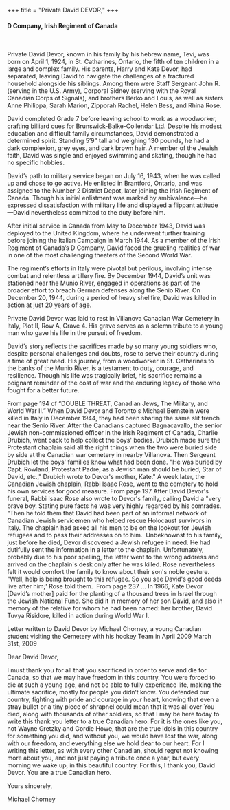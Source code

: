 +++
title = "Private David DEVOR,"
+++

#### D Company, Irish Regiment of Canada
<br>


Private David Devor, known in his family by his hebrew name, Tevi, was born on April 1, 1924, in St. Catharines, Ontario, the fifth of ten children in a large and complex family. His parents, Harry and Kate Devor, had separated, leaving David to navigate the challenges of a fractured household alongside his siblings. Among them were Staff Sergeant John R. (serving in the U.S. Army), Corporal Sidney (serving with the Royal Canadian Corps of Signals), and brothers Berko and Louis, as well as sisters Anne Philippa, Sarah Marion, Zipporah Rachel, Helen Bess, and Rhina Rose.

David completed Grade 7 before leaving school to work as a woodworker, crafting billiard cues for Brunswick-Balke-Collendar Ltd. Despite his modest education and difficult family circumstances, David demonstrated a determined spirit. Standing 5’9” tall and weighing 130 pounds, he had a dark complexion, grey eyes, and dark brown hair. A member of the Jewish faith, David was single and enjoyed swimming and skating, though he had no specific hobbies.

David’s path to military service began on July 16, 1943, when he was called up and chose to go active. He enlisted in Brantford, Ontario, and was assigned to the Number 2 District Depot, later joining the Irish Regiment of Canada. Though his initial enlistment was marked by ambivalence—he expressed dissatisfaction with military life and displayed a flippant attitude—David nevertheless committed to the duty before him.

After initial service in Canada from May to December 1943, David was deployed to the United Kingdom, where he underwent further training before joining the Italian Campaign in March 1944. As a member of the Irish Regiment of Canada’s D Company, David faced the grueling realities of war in one of the most challenging theaters of the Second World War.

The regiment’s efforts in Italy were pivotal but perilous, involving intense combat and relentless artillery fire. By December 1944, David’s unit was stationed near the Munio River, engaged in operations as part of the broader effort to breach German defenses along the Senio River. On December 20, 1944, during a period of heavy shellfire, David was killed in action at just 20 years of age.

Private David Devor was laid to rest in Villanova Canadian War Cemetery in Italy, Plot II, Row A, Grave 4. His grave serves as a solemn tribute to a young man who gave his life in the pursuit of freedom.

David’s story reflects the sacrifices made by so many young soldiers who, despite personal challenges and doubts, rose to serve their country during a time of great need. His journey, from a woodworker in St. Catharines to the banks of the Munio River, is a testament to duty, courage, and resilience. Though his life was tragically brief, his sacrifice remains a poignant reminder of the cost of war and the enduring legacy of those who fought for a better future.


From page 194 of “DOUBLE THREAT, Canadian Jews, The Military, and World War II.”
When David Devor and Toronto's Michael Bernstein were killed in Italy in December 1944, they had been sharing the same slit trench near the Senio River. After the Canadians captured Bagnacavallo, the senior Jewish non-commissioned officer in the Irish Regiment of Canada, Charlie Drubich, went back to help collect the boys' bodies. Drubich made sure the Protestant chaplain said all the right things when the two were buried side by side at the Canadian war cemetery in nearby Villanova. Then Sergeant Drubich let the boys' families know what had been done. "He was buried by Capt. Rowland, Protestant Padre, as a Jewish man should be buried, Star of David, etc.," Drubich wrote to Devor's mother, Kate." A week later, the Canadian Jewish chaplain, Rabbi Isaac Rose, went to the cemetery to hold his own services for good measure.
From page 197
After David Devor's funeral, Rabbi Isaac Rose also wrote to Devor's family, calling David a "very brave boy. Stating pure facts he was very highly regarded by his comrades. "Then he told them that David had been part of an informal network of Canadian Jewish servicemen who helped rescue Holocaust survivors in Italy. The chaplain had asked all his men to be on the lookout for Jewish refugees and to pass their addresses on to him. 
Unbeknownst to his family, just before he died, Devor discovered a Jewish refugee in need. He had dutifully sent the information in a letter to the chaplain. Unfortunately, probably due to his poor spelling, the letter went to the wrong address and arrived on the chaplain's desk only after he was killed. Rose nevertheless felt it would comfort the family to know about their son's noble gesture. "Well, help is being brought to this refugee. So you see David's good deeds live after him;' Rose told them. 
From page 237
…
In 1966, Kate Devor  [David’s mother] paid for the planting of a thousand trees in Israel through the Jewish National Fund. She did it in memory of her son David, and also in memory of the relative for whom he had been named: her brother, David Tuvya Risidore, killed in action during World War I.

Letter written to David Devor by Michael Chorney, a young Canadian student visiting the Cemetery with his hockey Team in April 2009
March 31st, 2009

Dear David Devor,

I must thank you for all that you sacrificed in order to serve and die for Canada, so that we may have freedom in this country. You were forced to die at such a young age, and not be able to fully experience life, making the ultimate sacrifice, mostly for people you didn’t know.  You defended our country, fighting with pride and courage in your heart, knowing that even a stray bullet or a tiny piece of shrapnel could mean that it was all over  You died, along with thousands of other soldiers, so that I may be here today to write this thank you letter to a true Canadian hero.  For it is the ones like you, not Wayne Gretzky and Gordie Howe, that are the true idols in this country for something you did, and without you, we would have lost the war, along with our freedom, and everything else we hold dear to our heart.  For I writing this letter, as with every other Canadian, should regret not knowing more about you, and not just paying a tribute once a year, but every morning we wake up, in this beautiful country.  For this, I thank you, David Devor.  You are a true Canadian hero.

Yours sincerely, 

Michael Chorney





